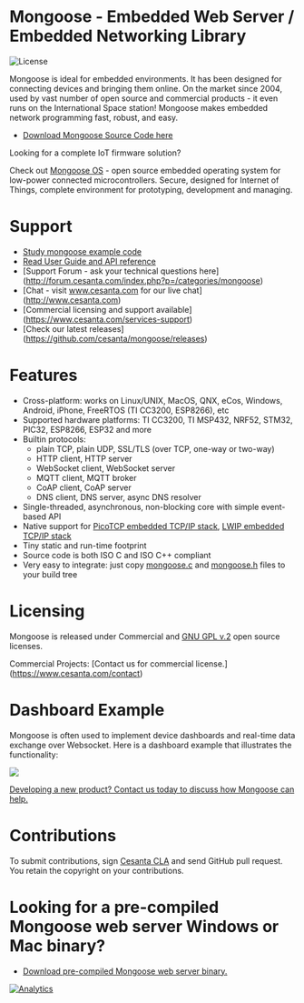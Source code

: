 # Mongoose - Embedded Web Server / Embedded Networking Library

![](https://img.shields.io/badge/license-GPL_2-green.svg "License")

Mongoose is ideal for embedded environments. It has been designed
for connecting devices and bringing them online. On the market since 2004,
used by vast number of open source and
commercial products - it even runs on the International Space station!
Mongoose makes embedded network programming fast, robust, and easy.

- [Download Mongoose Source Code here](https://www.cesanta.com)

Looking for a complete IoT firmware solution?

Check out [Mongoose OS](https://mongoose-iot.com) - open source embedded operating system for low-power connected microcontrollers. Secure, designed for Internet of Things, complete environment for prototyping, development and managing.

# Support
- [Study mongoose example code](https://github.com/cesanta/mongoose/tree/master/examples)
- [Read User Guide and API reference](https://docs.cesanta.com/mongoose)
- [Support Forum - ask your technical questions here] (http://forum.cesanta.com/index.php?p=/categories/mongoose)
- [Chat - visit www.cesanta.com for our live chat] (http://www.cesanta.com)
- [Commercial licensing and support available] (https://www.cesanta.com/services-support)
- [Check our latest releases] (https://github.com/cesanta/mongoose/releases)

# Features

* Cross-platform: works on Linux/UNIX, MacOS, QNX, eCos, Windows, Android,
  iPhone, FreeRTOS (TI CC3200, ESP8266), etc
* Supported hardware platforms: TI CC3200, TI MSP432, NRF52, STM32, PIC32, ESP8266, ESP32 and more
* Builtin protocols:
   - plain TCP, plain UDP, SSL/TLS (over TCP, one-way or two-way)
   - HTTP client, HTTP server
   - WebSocket client, WebSocket server
   - MQTT client, MQTT broker
   - CoAP client, CoAP server
   - DNS client, DNS server, async DNS resolver
* Single-threaded, asynchronous, non-blocking core with simple event-based API
* Native support for [PicoTCP embedded TCP/IP stack](http://www.picotcp.com),
  [LWIP embedded TCP/IP stack](https://en.wikipedia.org/wiki/LwIP)
* Tiny static and run-time footprint
* Source code is both ISO C and ISO C++ compliant
* Very easy to integrate: just copy
  [mongoose.c](https://raw.githubusercontent.com/cesanta/mongoose/master/mongoose.c) and
  [mongoose.h](https://raw.githubusercontent.com/cesanta/mongoose/master/mongoose.h)
  files to your build tree

# Licensing

Mongoose is released under Commercial and [GNU GPL v.2](http://www.gnu.org/licenses/old-licenses/gpl-2.0.html) open source licenses.

Commercial Projects: [Contact us for commercial license.] (https://www.cesanta.com/contact)

# Dashboard Example

Mongoose is often used to implement device dashboards and real-time
data exchange over Websocket. Here is a dashboard example that illustrates
the functionality:

![](http://www.cesanta.com/hubfs/www.cesanta.com/diagrams/dash_mongoose_diagram.png)

[Developing a new product? Contact us today to discuss how Mongoose can help.
](https://www.cesanta.com/contact)

# Contributions

To submit contributions, sign
[Cesanta CLA](https://docs.cesanta.com/contributors_la.shtml)
and send GitHub pull request. You retain the copyright on your contributions.

# Looking for a pre-compiled Mongoose web server Windows or Mac binary?
- [Download pre-compiled Mongoose web server binary.](https://www.cesanta.com/products/binary)

[![Analytics](https://ga-beacon.appspot.com/UA-42732794-5/project-page)](https://github.com/cesanta/mongoose)
